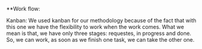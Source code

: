 **Work flow:

Kanban:
We used kanban for our methodology because of the fact that with this one we have the flexibility to work when the work comes. 
What we mean is that, we have only three stages: requestes, in progress and done. So, we can work, as soon as we finish one task, we can take the other one. 
